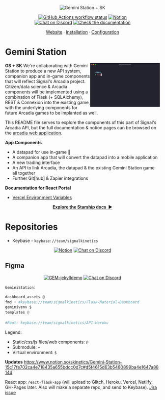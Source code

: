 <p align="center">
  <img
    width="400"
    src="https://ksr-ugc.imgix.net/assets/032/154/770/2a776b6dd43e13f8e7d2f3cf897c8424_original.png?ixlib=rb-4.0.2&crop=faces&w=1552&h=873&fit=crop&v=1611768158&auto=format&frame=1&q=92&s=7ce31c952ddcfa328862734669e64a7e"
    alt="Gemini Station + SK"
  />
</p>

<p align="center">
  <a href="https://github.com/starship/starship/actions"
    ><img
      src="https://img.shields.io/github/workflow/status/starship/starship/Main workflow/master?label=workflow&style=flat-square"
      alt="GitHub Actions workflow status"
  /></a>
  <a href="http://ar.skinetics.tech/stellarios/compass#GeminiStation"
    ><img
      src="https://img.shields.io/crates/v/starship?style=flat-square"
      alt="Notion"
  /></a>
  <br />
  <a href="https://discord.gg/starship"
    ><img
      src="https://img.shields.io/discord/567163873606500352?label=discord&logoColor=white&style=flat-square"
      alt="Chat on Discord"
  /></a><!--http://ar.skinetics.tech/stellarios/compass#GeminiStation-->
  <a href="https://www.notion.so/skinetics/Gemini-Station-15c17fe702ca4e718435a655bdcc0d7c"
    ><img
      src="https://img.shields.io/badge/apiheroku-GeminiStation-1DA1F3?style=flat-square&logo=replit"
      alt="Check the documentation"
  /></a>
</p>

<p align="center">
  <a href="https://starship.rs">Website</a>
  ·
  <a href="#🚀-installation">Installation</a>
  ·
  <a href="https://starship.rs/config/">Configuration</a>
</p>



<h1>Gemini Station</h1>

<img
  src="https://raw.githubusercontent.com/starship/starship/master/media/demo.gif"
  alt="Starship with iTerm2 and the Snazzy theme"
  width="45%"
  align="right"
/>

**GS + SK**
We're collaborating with Gemini Station to produce a new API system, companion app and in-game components that will reflect Signal's Arcadia project. Citizen/data science & Arcadia components will be implemented using a combination of Flask (+ SQLAlchemy), REST & Connexion into the existing game, with the underlying components for future Arcadia games to be implanted as well. 

This README file serves to explore the components of this part of Signal's Arcadia API, but the full documentation & notion pages can be browsed on the [arcadia web application](http://ar.skinetics.tech/stellarios/compass#GeminiStation).

**App Components**
- A datapad for use in-game 🚀
- A companion app that will convert the datapad into a mobile application
- A new trading interface
- An API to link Arcadia, the datapad & the existing Gemini Station game all together
- Further Git[hub] & Zapier integrations

**Documentation for React Portal**
- [Vercel Environment Variables](https://vercel.com/gizmotronn/gemreactportal/settings/environment-variables)


<p align="center">
<a href="http://ar.skinetics.tech/stellarios/compass#GeminiStation"><strong>Explore the Starship docs&nbsp;&nbsp;▶</strong></a>
</p>

# Repositories
* Keybase - `keybase://team/signalkinetics`
<p align="center">
  <a href="keybase://team/signalkinetics/API-Heroku"
    ><img
      src="https://img.shields.io/badge/keybase-APIHeroku-1DA1F3?style=flat-square"
      alt="Notion"
  /></a>
  <a href="keybase://team/signalkinetics/Flask-Material-Dashboard"
    ><img
      src="https://img.shields.io/badge/keybase-flaskmaterialdashboard-1DA1F3?style=flat-square"
      alt="Chat on Discord"
  /></a><!--http://ar.skinetics.tech/stellarios/compass#GeminiStation-->
  </br>
</p>

## Figma
<p align="center">
  <a href="https://github.com/acord-robotics/gem-jekylldemo"
    ><img
      src="https://img.shields.io/badge/gem-jekylldemo-1DA1F3?style=flat-square"
      alt="GEM-jekylldemo"
  /></a>
  <a href="https://signal-kinetics.atlassian.net/jira/software/projects/GSCA/boards/15/backlog?selectedIssue=GSCA-7"
    ><img
      src="https://img.shields.io/badge/jira-gemjekyll-1DA1F3?style=flat-square"
      alt="Chat on Discord"
  /></a><!--http://ar.skinetics.tech/stellarios/compass#GeminiStation-->
  </br>
</p>

`GeminiStation`:
```py
dashboard_assets @
fmd + #keybase://team/signalkinetics/Flask-Material-Dashboard
geminivenv $ 
templates @

#Root: keybase://team/signalkinetics/API-Heroku
```

Legend:
* Static/css/js files/web components: `@`
* Submodule: `+`
* Virtual environment: `$`

**Updates**
https://www.notion.so/skinetics/Gemini-Station-15c17fe702ca4e718435a655bdcc0d7c#d5f4615d63b5480899ba4e1647a8814d

React app: `react-flask-app` (will upload to Glitch, Heroku, Vercel, Netlify, GH-Pages later. Also will make a separate repo, and send to Keybase). [Jira issue](https://signal-kinetics.atlassian.net/browse/GSCA-3)



